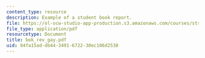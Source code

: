 ```yaml
---
content_type: resource
description: Example of a student book report.
file: https://ol-ocw-studio-app-production.s3.amazonaws.com/courses/sts-471j-engineering-apollo-the-moon-project-as-a-complex-system-spring-2007/94fa15addb443491672230ec106d2530_bok_rev_gay.pdf
file_type: application/pdf
resourcetype: Document
title: bok_rev_gay.pdf
uid: 94fa15ad-db44-3491-6722-30ec106d2530
---
```

